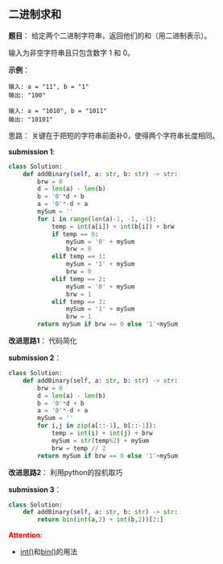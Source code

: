 ## 二进制求和
**题目**：
给定两个二进制字符串，返回他们的和（用二进制表示）。

输入为非空字符串且只包含数字 1 和 0。

**示例**：
```
输入: a = "11", b = "1"
输出: "100"
```
```
输入: a = "1010", b = "1011"
输出: "10101"
```

思路：
关键在于把短的字符串前面补0，使得两个字符串长度相同。

**submission 1**:
```python
class Solution:
    def addBinary(self, a: str, b: str) -> str:
        brw = 0
        d = len(a) - len(b)
        b = '0'*d + b
        a = '0'*-d + a
        mySum = ''
        for i in range(len(a)-1, -1, -1):
            temp = int(a[i]) + int(b[i]) + brw
            if temp == 0:
                mySum = '0' + mySum
                brw = 0
            elif temp == 1:
                mySum = '1' + mySum
                brw = 0
            elif temp == 2:
                mySum = '0' + mySum
                brw = 1
            elif temp == 3:
                mySum = '1' + mySum
                brw = 1
        return mySum if brw == 0 else '1'+mySum
```

**改进思路1**：
代码简化

**submission 2**：
```python
class Solution:
    def addBinary(self, a: str, b: str) -> str:
        brw = 0
        d = len(a) - len(b)
        b = '0'*d + b
        a = '0'*-d + a
        mySum = ''
        for i,j in zip(a[::-1], b[::-1]):
            temp = int(i) + int(j) + brw
            mySum = str(temp%2) + mySum
            brw = temp // 2
        return mySum if brw == 0 else '1'+mySum
```


**改进思路2**：
利用python的投机取巧

**submission 3**：
```python
class Solution:
    def addBinary(self, a: str, b: str) -> str:
        return bin(int(a,2) + int(b,2))[2:]
```


<font color="#FF0000">**Attention**</font>:

- [int()](https://www.runoob.com/python/python-func-int.html)和[bin()](https://www.runoob.com/python/python-func-bin.html)的用法

